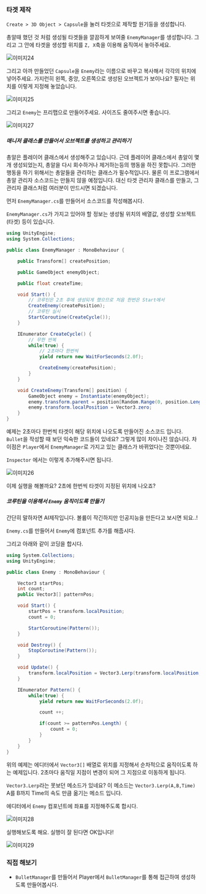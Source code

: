 ### 타겟 제작

`Create > 3D Object > Capsule`을 눌러 타겟으로 제작할 원기둥을 생성합니다.

총알때 했던 것 처럼 생성될 타겟들을 깔끔하게 보여줄 `EnemyManager`를 생성합니다. 그리고 그 안에 타겟을 생성할 위치를 `Z, X`축을 이용해 움직여서 놓아주세요.

![이미지24](https://github.com/Vallista/unity-3d-teaching-material/blob/master/Image/Chapter-5/24.png?raw=true)

그리고 아까 만들었던 `Capsule`을 `Enemy`라는 이름으로 바꾸고 복사해서 각각의 위치에 넣어주세요.
가지런히 왼쪽, 중앙, 오른쪽으로 생성된 오브젝트가 보이나요? 필자는 위치를 이렇게 지정해 놓았습니다.

![이미지25](https://github.com/Vallista/unity-3d-teaching-material/blob/master/Image/Chapter-5/25.png?raw=true)

그리고 `Enemy`는 프리팹으로 만들어주세요. 사이즈도 줄여주시면 좋습니다.

![이미지27](https://github.com/Vallista/unity-3d-teaching-material/blob/master/Image/Chapter-5/27.png?raw=true)


##### 매니저 클래스를 만들어서 오브젝트를 생성하고 관리하기

총알은 플레이어 클래스에서 생성해주고 있습니다. 근데 플레이어 클래스에서 총알이 몇개 생성되었는지, 총알을 다시 회수하거나 제거하는등의 행동을 하진 못합니다. 그러한 행동을 하기 위해서는 총알들을 관리하는 클래스가 필수적입니다. 물론 이 프로그램에서 총알 관리자 소스코드는 만들지 않을 예정입니다. 대신 타겟 관리자 클래스를 만들고, 그 관리자 클래스처럼 여러분이 만드시면 되겠습니다.

먼저 `EnemyManager.cs`를 만들어서 소스코드를 작성해봅시다.

`EnemyManager.cs`가 가지고 있어야 할 정보는 생성될 위치의 배열값, 생성할 오브젝트 (타겟) 등이 있습니다.

```csharp
using UnityEngine;
using System.Collections;

public class EnemyManager : MonoBehaviour {

	public Transform[] createPosition;

	public GameObject enemyObject;

	public float createTime;

	void Start() {
		// 코루틴은 2초 후에 생성되게 했으므로 처음 한번은 Start에서
		CreateEnemy(createPosition);
		// 코루틴 실시
		StartCoroutine(CreateCycle());
	}

	IEnumerator CreateCycle() {
		// 무한 반복
		while(true) {
			// 2초마다 한번씩
			yield return new WaitForSeconds(2.0f);

			CreateEnemy(createPosition);
		}
	}

	void CreateEnemy(Transform[] position) {
		GameObject enemy = Instantiate(enemyObject);
		enemy.transform.parent = position[Random.Range(0, position.Length)];
		enemy.transform.localPosition = Vector3.zero;
	}
}
```

예제는 2초마다 한번씩 타겟이 해당 위치에 나오도록 만들어진 소스코드 입니다. `Bullet`을 작성할 때 보던 익숙한 코드들이 있네요? 그렇게 많이 차이나진 않습니다. 차이점은 `Player`에서 `EnemyManager`로 가지고 있는 클래스가 바뀌었다는 것뿐이네요.

`Inspector` 에서는 이렇게 추가해주시면 됩니다.

![이미지26](https://github.com/Vallista/unity-3d-teaching-material/blob/master/Image/Chapter-5/26.png?raw=true)

이제 실행을 해볼까요? 2초에 한번씩 타겟이 지정된 위치에 나오죠?

##### 코루틴을 이용해서 `Enemy` 움직이도록 만들기

간단히 말하자면 AI제작입니다. 볼륨이 작긴하지만 인공지능을 만든다고 보시면 되요..!

`Enemy.cs`를 만들어서 `Enemy`에 컴포넌트 추가를 해줍시다.

그리고 아래와 같이 코딩을 합시다.

```csharp
using System.Collections;
using UnityEngine;

public class Enemy : MonoBehaviour {

	Vector3 startPos;
	int count;
	public Vector3[] patternPos;

	void Start() {
		startPos = transform.localPosition;
		count = 0;

		StartCoroutine(Pattern());
	}

	void Destroy() {
		StopCoroutine(Pattern());
	}

	void Update() {
		transform.localPosition = Vector3.Lerp(transform.localPosition, patternPos[count], 0.01f);
	}

	IEnumerator Pattern() {
		while(true) {
			yield return new WaitForSeconds(2.0f);

			count ++;

			if(count >= patternPos.Length) {
				count = 0;
			}
		}
	}
}

```

위의 예제는 에디터에서 `Vector3[]` 배열로 위치를 지정해서 순차적으로 움직이도록 하는 예제입니다. 2초마다 움직일 지점이 변경이 되어 그 지점으로 이동하게 됩니다.

`Vector3.Lerp`라는 못보던 메소드가 있네요? 이 메소드는 `Vector3.Lerp(A,B,Time)` A를 B까지 Time의 속도 만큼 옮기는 메소드 입니다.

에디터에서 `Enemy` 컴포넌트에 좌표를 지정해주도록 합시다.

![이미지28](https://github.com/Vallista/unity-3d-teaching-material/blob/master/Image/Chapter-5/28.png?raw=true)

실행해보도록 해요. 실행이 잘 된다면 OK입니다!

![이미지29](https://github.com/Vallista/unity-3d-teaching-material/blob/master/Image/Chapter-5/29.png?raw=true)


### 직접 해보기

- `BulletManager`를 만들어서 Player에서 `BulletManager`를 통해 접근하여 생성하도록 만들어봅시다.
